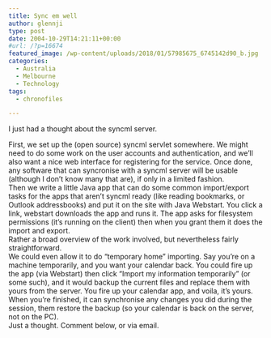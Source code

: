 ```yaml
---
title: Sync em well
author: glennji
type: post
date: 2004-10-29T14:21:11+00:00
#url: /?p=16674
featured_image: /wp-content/uploads/2018/01/57985675_6745142d90_b.jpg
categories:
  - Australia
  - Melbourne
  - Technology
tags:
  - chronofiles

---
```

<p class="post-title">
  I just had a thought about the syncml server.
</p>

<div class="post-body">
  First, we set up the (open source) syncml servlet somewhere. We might need to do some work on the user accounts and authentication, and we&#8217;ll also want a nice web interface for registering for the service. Once done, any software that can syncronise with a syncml server will be usable (although I don&#8217;t know many that are), if only in a limited fashion.<br /> Then we write a little Java app that can do some common import/export tasks for the apps that aren&#8217;t syncml ready (like reading bookmarks, or Outlook addressbooks) and put it on the site with Java Webstart. You click a link, webstart downloads the app and runs it. The app asks for filesystem permissions (it&#8217;s running on the client) then when you grant them it does the import and export.<br /> Rather a broad overview of the work involved, but nevertheless fairly straightforward.<br /> We could even allow it to do &#8220;temporary home&#8221; importing. Say you&#8217;re on a machine temporarily, and you want your calendar back. You could fire up the app (via Webstart) then click &#8220;Import my information temporarily&#8221; (or some such), and it would backup the current files and replace them with yours from the server. You fire up your calendar app, and voila, it&#8217;s yours.<br /> When you&#8217;re finished, it can synchronise any changes you did during the session, them restore the backup (so your calendar is back on the server, not on the PC).<br /> Just a thought. Comment below, or via email.
</div>
